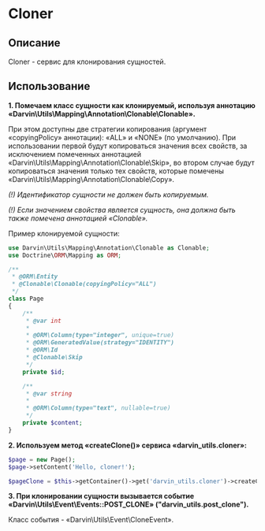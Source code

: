 Cloner
======

## Описание

Cloner - сервис для клонирования сущностей.

## Использование

__1. Помечаем класс сущности как клонируемый, используя аннотацию «Darvin\Utils\Mapping\Annotation\Clonable\Clonable».__

При этом доступны две стратегии копирования (аргумент «copyingPolicy» аннотации): «ALL» и «NONE» (по умолчанию). При использовании
первой будут копироваться значения всех свойств, за исключением помеченных аннотацией «Darvin\Utils\Mapping\Annotation\Clonable\Skip»,
во втором случае будут копироваться значения только тех свойств, которые помечены «Darvin\Utils\Mapping\Annotation\Clonable\Copy».

_(!) Идентификатор сущности не должен быть копируемым._

_(!) Если значением свойства является сущность, она должна быть также помечена аннотацией «Clonable»._

Пример клонируемой сущности:

```php
use Darvin\Utils\Mapping\Annotation\Clonable as Clonable;
use Doctrine\ORM\Mapping as ORM;

/**
 * @ORM\Entity
 * @Clonable\Clonable(copyingPolicy="ALL")
 */
class Page
{
    /**
     * @var int
     *
     * @ORM\Column(type="integer", unique=true)
     * @ORM\GeneratedValue(strategy="IDENTITY")
     * @ORM\Id
     * @Clonable\Skip
     */
    private $id;

    /**
     * @var string
     *
     * @ORM\Column(type="text", nullable=true)
     */
    private $content;
}
```

__2. Используем метод «createClone()» сервиса «darvin_utils.cloner»:__

```php
$page = new Page();
$page->setContent('Hello, cloner!');

$pageClone = $this->getContainer()->get('darvin_utils.cloner')->createClone($page);
```

__3. При клонировании сущности вызывается событие «Darvin\Utils\Event\Events::POST_CLONE» ("darvin_utils.post_clone").__

Класс события - «Darvin\Utils\Event\CloneEvent».
